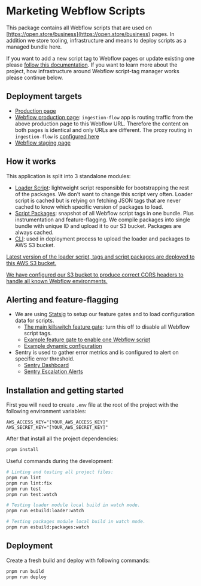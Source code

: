 # Marketing Webflow Scripts

This package contains all Webflow scripts that are used on
[https://open.store/business](https://open.store/business) pages. In addition we
store tooling, infrastructure and means to deploy scripts as a managed bundle
here.

If you want to add a new script tag to Webflow pages or update existing one
please [follow this
documentation](https://www.notion.so/openstore/Marketing-Webflow-Scripts-0705d9fdaf034909b8a2f4a7c80b6528).
If you want to learn more about the project, how infrastructure around Webflow
script-tag manager works please continue below.

## Deployment targets

- [Production page](https://open.store/business)
- [Webflow production page](https://webflow-prod.open.store/): `ingestion-flow`
  app is routing traffic from the above production page to this Webflow URL.
  Therefore the content on both pages is identical and only URLs are different.
  The proxy routing in `ingestion-flow` is [configured
  here](https://github.com/open-store/ingestion-flow/blob/dev/next.config.js)
- [Webflow staging page](https://openstoremarketing.webflow.io/)

## How it works

This application is split into 3 standalone modules:
- [Loader
  Script](https://github.com/open-store/monorepo/tree/main/packages/marketing-webflow-script/src/loader):
  lightweight script responsible for bootstrapping the rest of the packages. We
  don't want to change this script very often. Loader script is cached but is
  relying on fetching JSON tags that are never cached to know which specific
  version of packages to load.
- [Script
  Packages](https://github.com/open-store/monorepo/tree/main/packages/marketing-webflow-script/src/packages):
  snapshot of all Webflow script tags in one bundle. Plus instrumentation and
  feature-flagging. We compile packages into single bundle with unique ID and
  upload it to our S3 bucket. Packages are always cached.
- [CLI](https://github.com/open-store/monorepo/tree/main/packages/marketing-webflow-script/src/cli):
  used in deployment process to upload the loader and packages to AWS S3 bucket.

[Latest version of the loader script, tags and script packages are deployed to
this AWS S3
bucket.](https://s3.console.aws.amazon.com/s3/buckets/marketing-webflow-script-bucket?region=us-west-2&tab=objects)

[We have configured our S3 bucket to produce correct CORS headers to handle all
known Webflow
environments.](https://s3.console.aws.amazon.com/s3/buckets/marketing-webflow-script-bucket?region=us-west-2&tab=permissions)

## Alerting and feature-flagging

- We are using
  [Statsig](https://console.statsig.com/jRE7w34M1UUAn7AQKzWVC/gates) to setup
  our feature gates and to load configuration data for scripts.
  - [The main killswitch feature
    gate](https://console.statsig.com/jRE7w34M1UUAn7AQKzWVC/gates/webflow_marketing_all_scripts):
    turn this off to disable all Webflow script tags.
  - [Example feature gate to enable one Webflow
    script](https://console.statsig.com/jRE7w34M1UUAn7AQKzWVC/gates/webflow_script_stackadapt)
  - [Example dynamic
    configuration](https://console.statsig.com/jRE7w34M1UUAn7AQKzWVC/dynamic_configs/webflow_config_growsurf)
- Sentry is used to gather error metrics and is configured to alert on specific
  error threshold.
  - [Sentry
    Dashboard](https://sentry.io/organizations/openstore-wg/projects/webflow-marketing/?project=6588523)
  - [Sentry Escalation
    Alerts](https://sentry.io/organizations/openstore-wg/alerts/rules/?project=6588523)

## Installation and getting started

First you will need to create `.env` file at the root of the project with the
following environment variables:

```
AWS_ACCESS_KEY="[YOUR_AWS_ACCESS_KEY]"
AWS_SECRET_KEY="[YOUR_AWS_SECRET_KEY]"
```

After that install all the project dependencies:

```sh
pnpm install
```

Useful commands during the development:

```sh
# Linting and testing all project files:
pnpm run lint
pnpm run lint:fix
pnpm run test
pnpm run test:watch

# Testing loader module local build in watch mode.
pnpm run esbuild:loader:watch

# Testing packages module local build in watch mode.
pnpm run esbuild:packages:watch
```

## Deployment

Create a fresh build and deploy with following commands:

```sh
pnpm run build
pnpm run deploy
```

